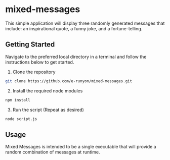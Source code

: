 # mixed-messages

This simple application will display three randomly generated messages that include: an inspirational quote, a funny joke, and a fortune-telling.

## Getting Started

Navigate to the preferred local directory in a terminal and follow the instructions below to get started.

1. Clone the repository
```bash
git clone https://github.com/e-runyon/mixed-messages.git
```
2. Install the required node modules
```bash
npm install
```
3. Run the script (Repeat as desired)
```bash
node script.js
```

## Usage

Mixed Messages is intended to be a single executable that will provide a random combination of messages at runtime.